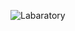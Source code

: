 ![Labaratory](https://github.com/ShuhratZaripov/labaratory/master/image/photo_2022-10-17_14-40-19.jpg)
